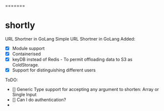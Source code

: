 =======
# shortly
URL Shortner in GoLang
Simple URL Shortner in GoLang 
Added:
- [x] Module support
- [x] Containerised
- [x] keyDB instead of Redis - To permit offloading data to S3 as ColdStorage.
- [x] Support for distinguishing different users

ToDO:
- [] Generic Type support for accepting any argument to shorten: Array or Single Input
- [] Can I do authentication? 
- 